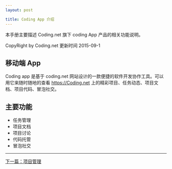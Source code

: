 ```yaml
---
layout: post

title: Coding App 介绍
---
```



本手册主要描述 Coding.net 旗下 coding App 产品的相关功能说明。

CopyRight by Coding.net  更新时间 2015-09-1


## 移动端 App 

Coding app 是基于 coding.net 网站设计的一款便捷的软件开发协作工具。可以用它来随时随地的查看 https://Coding.net 上的精彩项目、任务动态、项目文档、项目代码、冒泡社交。

## 主要功能 

- 任务管理
- 项目文档
- 项目讨论
- 代码托管
- 冒泡社交

---


  <div class="footer-nav">
  <div class="right-nav"><a href="/help/doc/mobile/project.html">下一篇：项目管理</a><i class="fa fa-angle-right"></i></div>
  </div>


